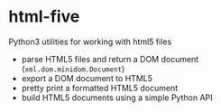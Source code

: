 # html-five

Python3 utilities for working with html5 files

* parse HTML5 files and return a DOM document (`xml.dom.minidom.Document`)
* export a DOM document to HTML5
* pretty print a formatted HTML5 document
* build HTML5 documents using a simple Python API


